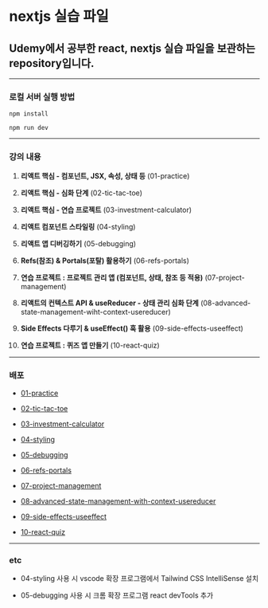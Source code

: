 # nextjs 실습 파일

## Udemy에서 공부한 react, nextjs 실습 파일을 보관하는 repository입니다.

---

### 로컬 서버 실행 방법

`npm install`

`npm run dev`

---

### 강의 내용

1. **리액트 핵심 - 컴포넌트, JSX, 속성, 상태 등** (01-practice)

2. **리액트 핵심 - 심화 단계** (02-tic-tac-toe)

3. **리액트 핵심 - 연습 프로젝트** (03-investment-calculator)

4. **리액트 컴포넌트 스타일링** (04-styling)

5. **리액트 앱 디버깅하기** (05-debugging)

6. **Refs(참조) & Portals(포탈) 활용하기** (06-refs-portals)

7. **연습 프로젝트 : 프로젝트 관리 앱 (컴포넌트, 상태, 참조 등 적용)** (07-project-management)

8. **리액트의 컨텍스트 API & useReducer - 상태 관리 심화 단계** (08-advanced-state-management-wiht-context-usereducer)

9. **Side Effects 다루기 & useEffect() 훅 활용** (09-side-effects-useeffect)

10. **연습 프로젝트 : 퀴즈 앱 만들기** (10-react-quiz)

---

### 배포

- [01-practice](https://01-practice.vercel.app/)

- [02-tic-tac-toe](https://02-tic-tac-toe.vercel.app/)

- [03-investment-calculator](https://03-investment-calculator.vercel.app/)

- [04-styling](https://04-styling.vercel.app/)

- [05-debugging](https://05-debugging.vercel.app/)

- [06-refs-portals](https://06-refs-portals.vercel.app/)

- [07-project-management](https://07-project-management.vercel.app/)

- [08-advanced-state-management-with-context-usereducer](https://08-advanced-state-management-with-context-usereducer.vercel.app/)

- [09-side-effects-useeffect](https://09-side-effects-useeffect.vercel.app/)

- [10-react-quiz](https://10-react-quiz-2.vercel.app/)

---

### etc

- 04-styling 사용 시 vscode 확장 프로그램에서 Tailwind CSS IntelliSense 설치

- 05-debugging 사용 시 크롬 확장 프로그램 react devTools 추가
